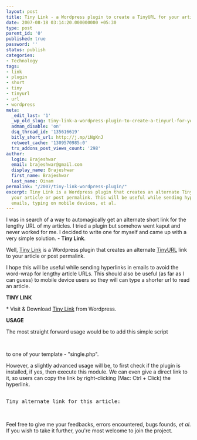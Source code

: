 ```yaml
---
layout: post
title: Tiny Link - a Wordpress plugin to create a TinyURL for your articles
date: 2007-08-18 03:14:20.000000000 +05:30
type: post
parent_id: '0'
published: true
password: ''
status: publish
categories:
- Technology
tags:
- link
- plugin
- short
- tiny
- tinyurl
- url
- wordpress
meta:
  _edit_last: '1'
  _wp_old_slug: tiny-link-a-wordpress-plugin-to-create-a-tinyurl-for-your-articles
  adman_disable: 'on'
  dsq_thread_id: '135616619'
  bitly_short_url: http://j.mp/iNgKnJ
  retweet_cache: '1309570985:0'
  trx_addons_post_views_count: '298'
author:
  login: Brajeshwar
  email: brajeshwar@gmail.com
  display_name: Brajeshwar
  first_name: Brajeshwar
  last_name: Oinam
permalink: "/2007/tiny-link-wordpress-plugin/"
excerpt: Tiny Link is a Wordpress plugin that creates an alternate TinyURL link to
  your article or post permalink. This will be useful while sending hyperlinks in
  emails, typing on mobile devices, et al.
---
```

<p>I was in search of a way to automagically get an alternate short link for the lengthy URL of my articles. I tried a plugin but somehow went kaput and never worked for me. I decided to write one for myself and came up with a very simple solution. - <strong>Tiny Link</strong>.</p>
<p>Well, <a href="http://wordpress.org/extend/plugins/tiny-link/">Tiny Link</a> is a Wordpress plugin that creates an alternate <a href="http://tinyurl.com/">TinyURL</a> link to your article or post permalink.</p>

<p>I hope this will be useful while sending hyperlinks in emails to avoid the word-wrap for lengthy article URLs. This should also be useful (as far as I can guess) to mobile device users so they will can type a shorter url to read an article.</p>
<p><strong>TINY LINK</strong></p>
<p>* Visit & Download <a href="http://wordpress.org/extend/plugins/tiny-link/">Tiny Link</a> from Wordpress.</p>
<p><strong>USAGE</strong></p>
<p>The most straight forward usage would be to add this simple script</p>
<pre name="code" class="php">
<?php TinyLink() ?>
</pre>
<p>to one of your template - "single.php".</p>
<p>However, a slightly advanced usage will be, to first check if the plugin is installed, if yes, then execute this module. We can even give a direct link to it, so users can copy the link by right-clicking (Mac: Ctrl + Click) the hyperlink.</p>
<pre name="code" class="php">
<?php if (function_exists('TinyLink')) { ?>
Tiny alternate link for this article: 
<a href="<?php TinyLink() ?>" title="TinyURL link to - <?php the_title(); ?>"><?php TinyLink() ?></a>
<?php } ?>
</pre>
<p>Feel free to give me your feedbacks, errors encountered, bugs founds, <em>et al</em>. If you wish to take it further, you're most welcome to join the project.</p>
